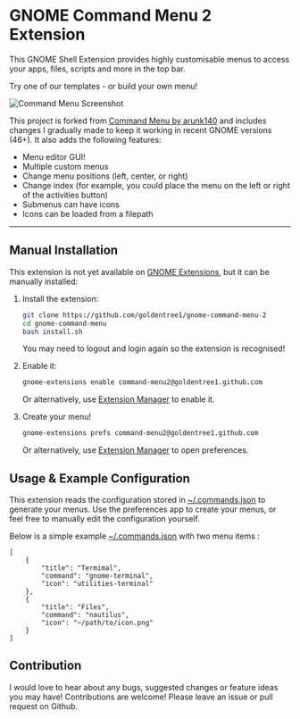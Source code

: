 # GNOME Command Menu 2 Extension

This GNOME Shell Extension provides highly customisable menus to access your apps, files, scripts and more in the top bar.

Try one of our templates - or build your own menu!

![Command Menu Screenshot](screenshots/example-composite.png)

This project is forked from [Command Menu by arunk140](https://github.com/arunk140/gnome-command-menu) and includes changes I gradually made to keep it working in recent GNOME versions (46+). It also adds the following features:
- Menu editor GUI!
- Multiple custom menus
- Change menu positions (left, center, or right)
- Change index (for example, you could place the menu on the left or right of the activities button)
- Submenus can have icons
- Icons can be loaded from a filepath

---

## Manual Installation

This extension is not yet available on [GNOME Extensions](https://extensions.gnome.org/), but it can be manually installed:

1. Install the extension:
    ```bash
    git clone https://github.com/goldentree1/gnome-command-menu-2
    cd gnome-command-menu
    bash install.sh 
    ```

    You may need to logout and login again so the extension is recognised!

2. Enable it:
    ```bash
    gnome-extensions enable command-menu2@goldentree1.github.com
    ```
    Or alternatively, use [Extension Manager](https://flathub.org/apps/com.mattjakeman.ExtensionManager) to enable it.

3. Create your menu!
    ```bash
    gnome-extensions prefs command-menu2@goldentree1.github.com
    ```
     Or alternatively, use [Extension Manager](https://flathub.org/apps/com.mattjakeman.ExtensionManager) to open preferences.


## Usage & Example Configuration
This extension reads the configuration stored in [~/.commands.json](~/.commands.json) to generate your menus. Use the preferences app to create your menus, or feel free to manually edit the configuration yourself.

Below is a simple example [~/.commands.json](~/.commands.json) with two menu items :
```
[
    {
        "title": "Termimal",
        "command": "gnome-terminal",
        "icon": "utilities-terminal"
    },
    {
        "title": "Files",
        "command": "nautilus",
        "icon": "~/path/to/icon.png"
    }
]
```

## Contribution
I would love to hear about any bugs, suggested changes or feature ideas you may have! Contributions are welcome! Please leave an issue or pull request on Github.
